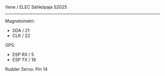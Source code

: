 Vene / ELEC Sähköpaja S2025

---
Magnetometri:
- SDA / 21
- CLK / 22

GPS:
- ESP RX / 5
- ESP TX / 18

Rudder Servo: Pin 14


